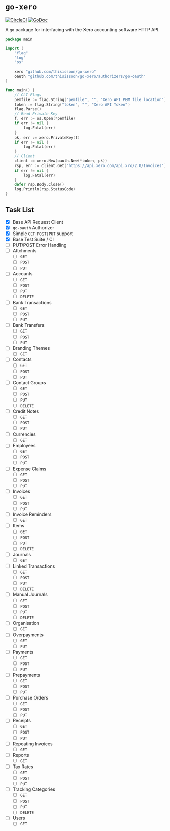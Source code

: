 # `go-xero`

[![CircleCI](https://img.shields.io/circleci/project/github/thisissoon/go-xero.svg)]()
[![GoDoc](https://godoc.org/github.com/thisissoon/go-xero?status.svg)](https://godoc.org/github.com/thisissoon/go-xero)

A `go` package for interfacing with the Xero accounting software HTTP API.

``` go
package main

import (
    "flag"
    "log"
    "os"

    xero "github.com/thisissoon/go-xero"
    oauth "github.com/thisissoon/go-xero/authorizers/go-oauth"
)

func main() {
    // CLI Flags
    pemfile := flag.String("pemfile", "", "Xero API PEM file location")
    token := flag.String("token", "", "Xero API Token")
    flag.Parse()
    // Read Private Key
    f, err := os.Open(*pemfile)
    if err != nil {
        log.Fatal(err)
    }
    pk, err := xero.PrivateKey(f)
    if err != nil {
        log.Fatal(err)
    }
    // Client
    client := xero.New(oauth.New(*token, pk))
    rsp, err := client.Get("https://api.xero.com/api.xro/2.0/Invoices")
    if err != nil {
        log.Fatal(err)
    }
    defer rsp.Body.Close()
    log.Println(rsp.StatusCode)
}
```

## Task List

- [x] Base API Request Client
- [x] `go-oauth` Authorizer
- [x] Simple `GET|POST|PUT` support
- [x] Base Test Suite / CI
- [ ] PUT/POST Error Handling
- [ ] Attchments
  - [ ] `GET`
  - [ ] `POST`
  - [ ] `PUT`
- [ ] Accounts
  - [ ] `GET`
  - [ ] `POST`
  - [ ] `PUT`
  - [ ] `DELETE`
- [ ] Bank Transactions
  - [ ] `GET`
  - [ ] `POST`
  - [ ] `PUT`
- [ ] Bank Transfers
  - [ ] `GET`
  - [ ] `POST`
  - [ ] `PUT`
- [ ] Branding Themes
  - [ ] `GET`
- [ ] Contacts
  - [ ] `GET`
  - [ ] `POST`
  - [ ] `PUT`
- [ ] Contact Groups
  - [ ] `GET`
  - [ ] `POST`
  - [ ] `PUT`
  - [ ] `DELETE`
- [ ] Credit Notes
  - [ ] `GET`
  - [ ] `POST`
  - [ ] `PUT`
- [ ] Currencies
  - [ ] `GET`
- [ ] Employees
  - [ ] `GET`
  - [ ] `POST`
  - [ ] `PUT`
- [ ] Expense Claims
  - [ ] `GET`
  - [ ] `POST`
  - [ ] `PUT`
- [ ] Invoices
  - [ ] `GET`
  - [ ] `POST`
  - [ ] `PUT`
- [ ] Invoice Reminders
  - [ ] `GET`
- [ ] Items
  - [ ] `GET`
  - [ ] `POST`
  - [ ] `PUT`
  - [ ] `DELETE`
- [ ] Journals
  - [ ] `GET`
- [ ] Linked Transactions
  - [ ] `GET`
  - [ ] `POST`
  - [ ] `PUT`
  - [ ] `DELETE`
- [ ] Manual Journals
  - [ ] `GET`
  - [ ] `POST`
  - [ ] `PUT`
  - [ ] `DELETE`
- [ ] Organisation
  - [ ] `GET`
- [ ] Overpayments
  - [ ] `GET`
  - [ ] `PUT`
- [ ] Payments
  - [ ] `GET`
  - [ ] `POST`
  - [ ] `PUT`
- [ ] Prepayments
  - [ ] `GET`
  - [ ] `POST`
  - [ ] `PUT`
- [ ] Purchase Orders
  - [ ] `GET`
  - [ ] `POST`
  - [ ] `PUT`
- [ ] Receipts
  - [ ] `GET`
  - [ ] `POST`
  - [ ] `PUT`
- [ ] Repeating Invoices
  - [ ] `GET`
- [ ] Reports
  - [ ] `GET`
- [ ] Tax Rates
  - [ ] `GET`
  - [ ] `POST`
  - [ ] `PUT`
- [ ] Tracking Categories
  - [ ] `GET`
  - [ ] `POST`
  - [ ] `PUT`
  - [ ] `DELETE`
- [ ] Users
  - [ ] `GET`
